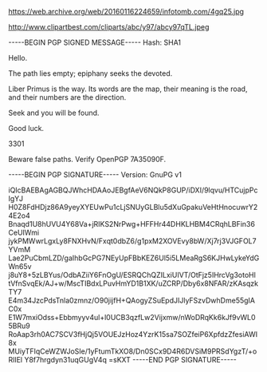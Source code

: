 https://web.archive.org/web/20160116224659/infotomb.com/4gq25.jpg


http://www.clipartbest.com/cliparts/abc/y97/abcy97qTL.jpeg


-----BEGIN PGP SIGNED MESSAGE-----
Hash: SHA1

Hello.

The path lies empty; epiphany seeks the devoted.

Liber Primus is the way.  Its words are the map, their
meaning is the road, and their numbers are the direction.

Seek and you will be found.


Good luck.

3301


Beware false paths.  Verify OpenPGP 7A35090F.


-----BEGIN PGP SIGNATURE-----
Version: GnuPG v1

iQIcBAEBAgAGBQJWhcHDAAoJEBgfAeV6NQkP8GUP/iDXI/9lqvu/HTCujpPcIgYJ
H0Z8FdHDjz86A9yeyXYEUwPu1cLjSNUyGLBlu5dXuGpakuVeHtHnocuwrY24E2o4
Bnaqd1U8hUVU4Y68Va+jRIKS2NrPwg+HFFHr44DHKLHBM4CRqhLBFin36CeUIWmi
jykPMWwrLgxLy8FNXHvN/Fxqt0dbZ6/g1pxM2XOVEvy8bW/Xj7rj3VJGFOL7YVmM
Lae2PuCbmLZD/gaIhbGcPG7NEyUpFBbKEZ6Ul5i5LMeaRgS6KJHwLykeYdGWn65v
j8uY8+5zLBYus/OdbAZiiY6FnOgU/ESRQChQZILxiUIVT/OtFjz5IHrcVg3otoHl
tVfnSvqEk/AJ+w/MscTIBdxLPuvHmYD1B1XK/uZCRP/Dby6x8NFAR/zKAsqzkTY7
E4m34JzcPdsTnla0zmnz/O90jijfH+QAogyZSuEpdJIJlyFSzvDwhDme55gIAC0x
E1W7mxiOdss+Ebbmyyv4ul+l0UCB3qzfLw2Vijxmw/nWoDRqKk6kJf9vWL05BRu9
RoAap3rh0AC7SCV3fHjQj5VOUEJzHoz4YzrK15sa7SOZfeiP6XpfdzZfesiAWI8x
MUiyTFIqCeWZWJoSIe/1yFtumTkXO8/Dn0SCx9D4R6DVSiM9PRSdYgzT/+oRlIEl
Y8f7hrgdyn31uqGUgV4q
=sKXT
-----END PGP SIGNATURE-----
